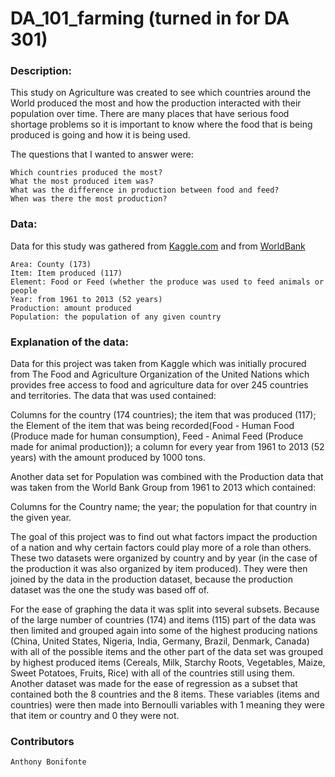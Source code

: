 # DA_101_farming (turned in for DA 301)

### Description:

This study on Agriculture was created to see which countries around the World produced the most and how the production interacted with their population over time. There are many places that have serious food shortage problems so it is important to know where the food that is being produced is going and how it is being used. 

The questions that I wanted to answer were:
```
Which countries produced the most?
What the most produced item was?
What was the difference in production between food and feed?
When was there the most production?
```

### Data:

Data for this study was gathered from [Kaggle.com](https://www.kaggle.com/dorbicycle/world-foodfeed-production) and from [WorldBank](https://data.worldbank.org/indicator/SP.POP.TOTL)

```
Area: County (173)
Item: Item produced (117)
Element: Food or Feed (whether the produce was used to feed animals or people
Year: from 1961 to 2013 (52 years)
Production: amount produced
Population: the population of any given country
```

### Explanation of the data:

Data for this project was taken from Kaggle which was initially procured from The Food and Agriculture Organization of the United Nations which provides free access to food and agriculture data for over 245 countries and territories. The data that was used contained: 

Columns for the country (174 countries);
the item that was produced (117); 
the Element of the item that was being recorded(Food - Human Food (Produce made for human consumption), Feed - Animal Feed (Produce made for animal production)); 
a column for every year from 1961 to 2013 (52 years) with the amount produced by 1000 tons.

Another data set for Population was combined with the Production data that was taken from the World Bank Group from 1961 to 2013 which contained:

Columns for the Country name; 
the year; 
the population for that country in the given year.

The goal of this project was to find out what factors impact the production of a nation and why certain factors could play more of a role than others. These two datasets were organized by country and by year (in the case of the production it was also organized by item produced). They were then joined by the data in the production dataset, because the production dataset was the one the study was based off of. 

For the ease of graphing the data it was split into several subsets. Because of the large number of countries (174) and items (115) part of the data was then limited and grouped again into some of the highest producing nations (China, United States, Nigeria, India, Germany, Brazil, Denmark, Canada) with all of the possible items and the other part of the data set was grouped by highest produced items (Cereals, Milk, Starchy Roots, Vegetables, Maize, Sweet Potatoes, Fruits, Rice) with all of the countries still using them. Another dataset was made for the ease of regression as a subset that contained both the 8 countries and the 8 items. These variables (items and countries) were then made into Bernoulli variables with 1 meaning they were that item or country and 0 they were not.

### Contributors

```
Anthony Bonifonte
```
